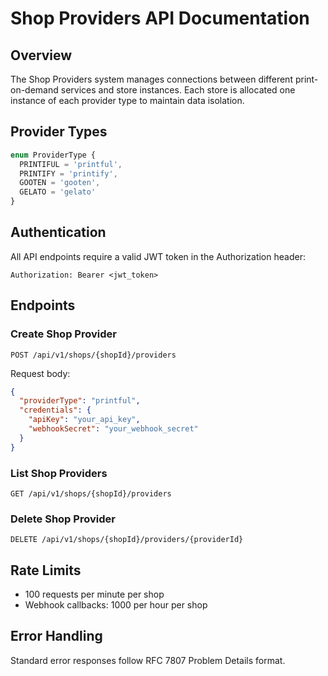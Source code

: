 # Shop Providers API Documentation

## Overview

The Shop Providers system manages connections between different print-on-demand services and store instances. Each store is allocated one instance of each provider type to maintain data isolation.

## Provider Types

```typescript
enum ProviderType {
  PRINTIFUL = 'printful',
  PRINTIFY = 'printify',
  GOOTEN = 'gooten',
  GELATO = 'gelato'
}
```

## Authentication

All API endpoints require a valid JWT token in the Authorization header:
```http
Authorization: Bearer <jwt_token>
```

## Endpoints

### Create Shop Provider

```http
POST /api/v1/shops/{shopId}/providers
```

Request body:
```json
{
  "providerType": "printful",
  "credentials": {
    "apiKey": "your_api_key",
    "webhookSecret": "your_webhook_secret"
  }
}
```

### List Shop Providers

```http
GET /api/v1/shops/{shopId}/providers
```

### Delete Shop Provider

```http
DELETE /api/v1/shops/{shopId}/providers/{providerId}
```

## Rate Limits

- 100 requests per minute per shop
- Webhook callbacks: 1000 per hour per shop

## Error Handling

Standard error responses follow RFC 7807 Problem Details format.

